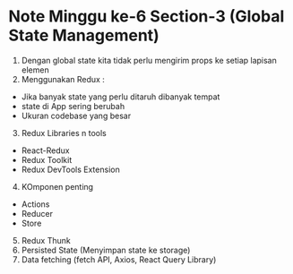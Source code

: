 # Note Minggu ke-6 Section-3 (Global State Management)

1. Dengan global state kita tidak perlu mengirim props ke setiap lapisan elemen
2. Menggunakan Redux :
- Jika banyak state yang perlu ditaruh dibanyak tempat
- state di App sering berubah
- Ukuran codebase yang besar

3. Redux Libraries n tools
- React-Redux
- Redux Toolkit
- Redux DevTools Extension

4. KOmponen penting
- Actions
- Reducer
- Store

5. Redux Thunk
6. Persisted State (Menyimpan state ke storage)
7. Data fetching (fetch API, Axios, React Query Library)